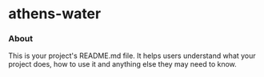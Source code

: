 athens-water
============

### About

This is your project's README.md file. It helps users understand what your
project does, how to use it and anything else they may need to know.